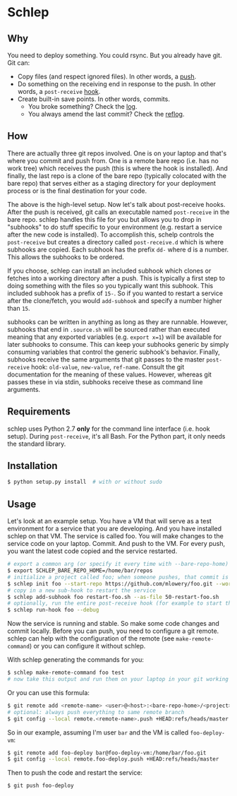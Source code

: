 # Schlep

## Why

You need to deploy something. You could rsync. But you already have git. Git can:

* Copy files (and respect ignored files). In other words, a [push](https://git-scm.com/docs/git-push).
* Do something on the receiving end in response to the push. In other words, a 
`post-receive` [hook](https://git-scm.com/docs/githooks).
* Create built-in save points. In other words, commits.
    * You broke something? Check the [log](https://git-scm.com/docs/git-log).
    * You always amend the last commit? Check the [reflog](https://git-scm.com/docs/git-reflog).

## How

There are actually three git repos involved. One is on your laptop and that's 
where you commit and push from. One is a remote bare repo (i.e. has no work tree) 
which receives the push (this is where the hook is installed). And finally, the 
last repo is a clone of the bare repo 
(typically colocated with the bare repo) that serves either as a staging directory for your 
deployment process or is the final destination for your code.

The above is the high-level setup. Now let's talk about post-receive hooks. 
After the push is received, git calls an executable named `post-receive` in the 
bare repo. schlep handles this file for you but allows you to drop in "subhooks" 
to do stuff specific to your environment (e.g. restart a service after the new 
code is installed). To accomplish this, schelp controls the `post-receive` but 
creates a directory called `post-receive.d` which is where subhooks are copied. 
Each subhook has the prefix `dd-` where d is a number. This allows the subhooks 
to be ordered.

If you choose, schlep can install an included subhook which clones or fetches 
into a working directory after a push. This is typically a first step to doing 
something with the files so you typically want this subhook. This included 
subhook has a prefix of `15-`. So if you wanted to restart a service after the 
clone/fetch, you would `add-subhook` and specify a number higher than `15`.

subhooks can be written in anything as long as they are runnable. However, 
subhooks that end in `.source.sh` will be sourced rather than executed meaning 
that any exported variables (e.g. `export x=1`) will be available for 
later subhooks to consume. This can keep your subhooks generic by simply consuming 
variables that control the generic subhook's behavior. Finally, subhooks receive 
the same arguments that git passes to the master `post-receive` hook: 
`old-value`, `new-value`, `ref-name`. Consult the git documentation for the meaning of 
these values. However, whereas git passes these in via stdin, 
subhooks receive these as command line arguments.

## Requirements

schlep uses Python 2.7 **only** for the command line interface (i.e. hook setup). During 
`post-receive`, it's all Bash. For the Python part, it only needs the standard 
library.

## Installation

```bash
$ python setup.py install  # with or without sudo
```

## Usage

Let's look at an example setup. You have a VM that will serve as a test 
environment for a service that you are developing. And you have installed 
schlep on that VM. The service is called foo. You will make changes to the 
service code on your laptop. Commit. And push to the VM. For every push, you 
want the latest code copied and the service restarted.
 

```bash
# export a common arg (or specify it every time with --bare-repo-home)
$ export SCHLEP_BARE_REPO_HOME=/home/bar/repos
# initialize a project called foo; when someone pushes, that commit is checked out in work-dir
$ schlep init foo --start-repo https://github.com/mlowery/foo.git --work-dir ~/foo
# copy in a new sub-hook to restart the service
$ schlep add-subhook foo restart-foo.sh --as-file 50-restart-foo.sh
# optionally, run the entire post-receive hook (for example to start the service because no one has pushed yet)
$ schlep run-hook foo --debug
```

Now the service is running and stable. So make some code changes and commit 
locally. Before you can push, you need to configure a git remote. schlep can help 
with the configuration of the remote (see `make-remote-command`) or you can 
configure it without schlep.

With schlep generating the commands for you:

```bash
$ schlep make-remote-command foo test
# now take this output and run them on your laptop in your git working directory
```

Or you can use this formula:

```bash
$ git remote add <remote-name> <user>@<host>:<bare-repo-home>/<project>.git
# optional: always push everything to same remote branch
$ git config --local remote.<remote-name>.push +HEAD:refs/heads/master
```

So in our example, assuming I'm user `bar` and the VM is called `foo-deploy-vm`:

```bash
$ git remote add foo-deploy bar@foo-deploy-vm:/home/bar/foo.git
$ git config --local remote.foo-deploy.push +HEAD:refs/heads/master
```

Then to push the code and restart the service:

```bash
$ git push foo-deploy
```

